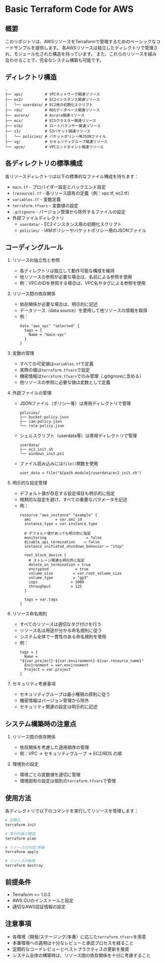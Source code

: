 # Basic Terraform Code for AWS

## 概要
このリポジトリは、AWSリソースをTerraformで管理するためのベーシックなコードサンプルを提供します。
各AWSリソースは独立したディレクトリで管理され、モジュール化された構造を持っています。
また、これらのリソースを組み合わせることで、完全なシステム構築も可能です。

## ディレクトリ構造
```
.
├── vpc/          # VPCネットワーク関連リソース
├── ec2/          # EC2インスタンス関連リソース
│   └── userdata/ # EC2用の初期化スクリプト
├── rds/          # RDSデータベース関連リソース
├── aurora/       # Aurora関連リソース
├── ecs/          # ECSクラスター関連リソース
├── elb/          # ロードバランサー関連リソース
├── s3/           # S3バケット関連リソース
│   └── policies/ # バケットポリシー用JSONファイル
├── sg/           # セキュリティグループ関連リソース
└── vpce/         # VPCエンドポイント関連リソース
```

## 各ディレクトリの標準構成
各リソースディレクトリは以下の標準的なファイル構成を持ちます：

- `main.tf` - プロバイダー設定とバックエンド設定
- `[resource].tf` - 各リソース固有の定義（例：vpc.tf, ec2.tf）
- `variables.tf` - 変数定義
- `terraform.tfvars` - 変数値の設定
- `.gitignore` - バージョン管理から除外するファイルの設定
- 外部ファイルディレクトリ
  - `userdata/` - EC2インスタンス用の初期化スクリプト
  - `policies/` - IAMポリシーやバケットポリシー用のJSONファイル

## コーディングルール
1. リソースの独立性と参照
   - 各ディレクトリは独立して動作可能な構成を維持
   - 他リソースの参照が必要な場合は、名前による参照を使用
   - 例：VPCのIDを参照する場合は、VPC名やタグによる参照を使用

2. リソース間の依存関係
   - 依存関係が必要な場合は、明示的に記述
   - データソース（data source）を使用して他リソースの情報を取得
   - 例：
     ```hcl
     data "aws_vpc" "selected" {
       tags = {
         Name = "main-vpc"
       }
     }
     ```

3. 変数の管理
   - すべての可変値は`variables.tf`で定義
   - 実際の値は`terraform.tfvars`で設定
   - 機密情報は`terraform.tfvars`でのみ管理（.gitignoreに含める）
   - 他リソースの参照に必要な値は変数として定義

4. 外部ファイルの管理
   - JSONファイル（ポリシー等）は専用ディレクトリで管理
     ```
     policies/
     ├── bucket-policy.json
     ├── iam-policy.json
     └── role-policy.json
     ```
   - シェルスクリプト（userdata等）は専用ディレクトリで管理
     ```
     userdata/
     ├── ec2_init.sh
     └── windows_init.ps1
     ```
   - ファイル読み込みには`file()`関数を使用
     ```hcl
     user_data = file("${path.module}/userdata/ec2_init.sh")
     ```

5. 明示的な設定管理
   - デフォルト値が存在する設定項目も明示的に指定
   - 暗黙的な設定を避け、すべての重要なパラメータを記述
   - 例：
     ```hcl
     resource "aws_instance" "example" {
       ami           = var.ami_id
       instance_type = var.instance_type
       
       # デフォルト値があっても明示的に指定
       monitoring                  = false
       disable_api_termination    = false
       instance_initiated_shutdown_behavior = "stop"
       
       root_block_device {
         # ストレージ関連も明示的に指定
         delete_on_termination = true
         encrypted            = true
         volume_size         = var.root_volume_size
         volume_type         = "gp3"
         iops               = 3000
         throughput         = 125
       }
       
       tags = var.tags
     }
     ```

6. リソース命名規則
   - すべてのリソースは適切なタグ付けを行う
   - リソース名は用途が分かる命名規則に従う
   - システム全体で一貫性のある命名規則を使用
   - 例：
     ```hcl
     tags = {
       Name = "${var.project}-${var.environment}-${var.resource_name}"
       Environment = var.environment
       Project = var.project
     }
     ```

7. セキュリティ考慮事項
   - セキュリティグループは最小権限の原則に従う
   - 機密情報はバージョン管理から除外
   - セキュリティ関連の設定は明示的に記述

## システム構築時の注意点
1. リソース間の依存関係
   - 依存関係を考慮した適用順序の管理
   - 例：VPC → セキュリティグループ → EC2/RDS の順

2. 環境別の設定
   - 環境ごとの変数値を適切に管理
   - 環境固有の設定は個別の`terraform.tfvars`で管理

## 使用方法
各ディレクトリで以下のコマンドを実行してリソースを管理します：

```bash
# 初期化
terraform init

# 実行計画の確認
terraform plan

# リソースの作成/更新
terraform apply

# リソースの削除
terraform destroy
```

## 前提条件
- Terraform >= 1.0.0
- AWS CLIのインストールと設定
- 適切なAWS認証情報の設定

## 注意事項
- 各環境（開発/ステージング/本番）に応じた`terraform.tfvars`を用意
- 本番環境への適用は十分なレビューと承認プロセスを経ること
- 定期的なコードレビューとベストプラクティスの更新を推奨
- システム全体の構築時は、リソース間の依存関係を十分に考慮すること
